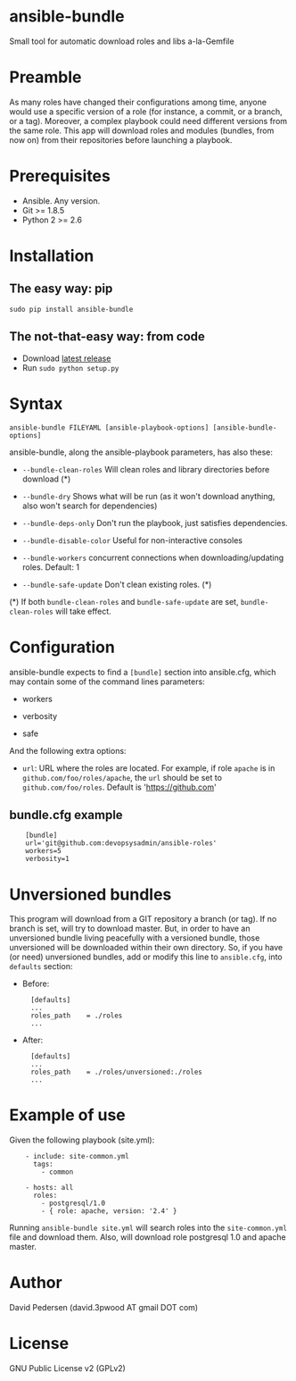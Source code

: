 # ansible-bundle

Small tool for automatic download roles and libs a-la-Gemfile

# Preamble

As many roles have changed their configurations among time, anyone would use a
specific version of a role (for instance, a commit, or a branch, or a tag).
Moreover, a complex playbook could need different versions from the same role. 
This app will download roles and modules (bundles, from now on) from their 
repositories before launching a playbook.

# Prerequisites

- Ansible. Any version.
- Git >= 1.8.5
- Python 2 >= 2.6

# Installation

## The easy way: pip

`sudo pip install ansible-bundle`

## The not-that-easy way: from code

- Download [latest release](../../archive/master.zip)
- Run `sudo python setup.py`


# Syntax

`ansible-bundle FILEYAML [ansible-playbook-options] [ansible-bundle-options]`

ansible-bundle, along the ansible-playbook parameters, has also these:

- `--bundle-clean-roles` Will clean roles and library directories before download (*)

- `--bundle-dry` Shows what will be run (as it won't download anything, 
also won't search for dependencies)

- `--bundle-deps-only` Don't run the playbook, just satisfies dependencies.

- `--bundle-disable-color` Useful for non-interactive consoles

- `--bundle-workers` concurrent connections when downloading/updating roles. Default: 1

- `--bundle-safe-update` Don't clean existing roles. (*)

(*) If both `bundle-clean-roles` and `bundle-safe-update` are set, `bundle-clean-roles` will take effect.


# Configuration

ansible-bundle expects to find a `[bundle]` section into ansible.cfg, which may 
contain some of the command lines parameters:

- workers

- verbosity

- safe

And the following extra options:

- `url`: URL where the roles are located. For example, if role `apache` is in 
`github.com/foo/roles/apache`, the `url` should be set to `github.com/foo/roles`.
Default is 'https://github.com'

## bundle.cfg example
		[bundle]
		url='git@github.com:devopsysadmin/ansible-roles'
		workers=5
		verbosity=1


# Unversioned bundles

This program will download from a GIT repository a branch (or tag). If no 
branch is set, will try to download master. But, in order to have an 
unversioned bundle living peacefully with a versioned bundle, those unversioned 
will be downloaded within their own directory. So, if you have (or need) 
unversioned bundles, add or modify this line to `ansible.cfg`, into `defaults` 
section:

- Before:

        [defaults]
        ...
        roles_path    = ./roles
        ...

- After:
  
        [defaults]
        ...
        roles_path    = ./roles/unversioned:./roles
        ...

# Example of use

Given the following playbook (site.yml):

		- include: site-common.yml
		  tags:
		    - common

		- hosts: all
		  roles:
		    - postgresql/1.0
		    - { role: apache, version: '2.4' }

Running `ansible-bundle site.yml` will search roles into the `site-common.yml` file and 
download them. Also, will download role postgresql 1.0 and apache master.

# Author

David Pedersen (david.3pwood AT gmail DOT com)

# License

GNU Public License v2 (GPLv2)
